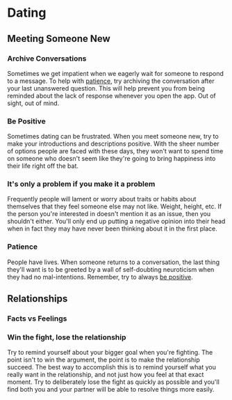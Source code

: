 # Dating

## Meeting Someone New

### Archive Conversations
Sometimes we get impatient when we eagerly wait for someone to respond to a message. To help with [patience](#patience), try archiving the conversation after your last unanswered question. This will help prevent you from being reminded about the lack of response whenever you open the app. Out of sight, out of mind.

### Be Positive
Sometimes dating can be frustrated. When you meet someone new, try to make your introductions and descriptions positive. With the sheer number of options people are faced with these days, they won't want to spend time on someone who doesn't seem like they're going to bring happiness into their life right off the bat.

### It's only a problem if you make it a problem
Frequently people will lament or worry about traits or habits about themselves that they feel someone else may not like. Weight, height, etc. If the person you're interested in doesn't mention it as an issue, then you shouldn't either. You'll only end up putting a negative opinion into their head when in fact they may have never been thinking about it in the first place.

### Patience
People have lives. When someone returns to a conversation, the last thing they'll want is to be greeted by a wall of self-doubting neuroticism when they had no mal-intentions. Remember, try to always [be positive](#be-positive).

## Relationships

### Facts vs Feelings

### Win the fight, lose the relationship
Try to remind yourself about your bigger goal when you're fighting. The point isn't to win the argument, the point is to make the relationship succeed. The best way to accomplish this is to remind yourself what you really want in the relationship, and not just how you feel at that exact moment. Try to deliberately lose the fight as quickly as possible and you'll find both you and your partner will be able to resolve things more easily.
